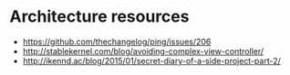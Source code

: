 # Architecture resources

- https://github.com/thechangelog/ping/issues/206
- http://stablekernel.com/blog/avoiding-complex-view-controller/
- http://ikennd.ac/blog/2015/01/secret-diary-of-a-side-project-part-2/